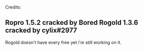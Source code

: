 Credits:

Ropro 1.5.2 cracked by Bored
Rogold 1.3.6 cracked by cylix#2977
------
Rogold doesn't have every free yet i'm still working on it.
